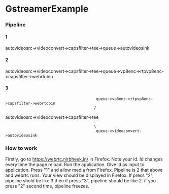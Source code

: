 # GstreamerExample

### Pipeline

#### 1
autovideosrc->videoconvert->capsfilter->tee->queue->autovideosink

#### 2
autovideosrc->videoconvert->capsfilter->tee->queue->vp8enc->rtpvp8enc->capsfilter->webrtcbin

#### 3

                                            queue->vp8enc->rtpvp8enc->capsfilter->webrtcbin
                                           /
                                           
autovideosrc->videoconvert->capsfilter->tee

                                           \
                                            queue->videoconvert->autovideosink
                                            
### How to work

Firstly, go to https://webrtc.nirbheek.in/ in Firefox. Note your id. Id changes every time the page reload. Run the application. Give id as input to application. Press "1" and allow media from Firefox. Pipeline is 2 that above and webrtc runs. Your view should be displayed in Firefox. If press "2", pipeline shold be like 3 then if press "3", pipeline should be like 2. if you press "2" second time, pipeline freezes.
